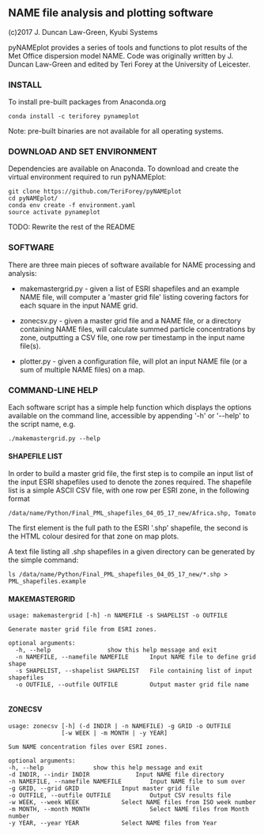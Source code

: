 NAME file analysis and plotting software
----------------------------------------
(c)2017 J. Duncan Law-Green, Kyubi Systems

pyNAMEplot provides a series of tools and functions to plot results of the Met Office dispersion model NAME. Code was originally written by J. Duncan Law-Green and edited by Teri Forey at the University of Leicester.

### INSTALL

To install pre-built packages from Anaconda.org

```angular2html
conda install -c teriforey pynameplot
```

Note: pre-built binaries are not available for all operating systems.


### DOWNLOAD AND SET  ENVIRONMENT

Dependencies are available on Anaconda. To download and create the virtual environment required to run pyNAMEplot:

```angular2html
git clone https://github.com/TeriForey/pyNAMEplot
cd pyNAMEplot/
conda env create -f environment.yaml
source activate pynameplot
```

TODO: Rewrite the rest of the README 

### SOFTWARE

There are three main pieces of software available for NAME processing and analysis:

* makemastergrid.py - given a list of ESRI shapefiles and an example NAME file, will 
  computer a 'master grid file' listing covering factors for each square in the input NAME grid.

* zonecsv.py - given a master grid file and a NAME file, or a directory containing NAME files, will 
  calculate summed particle concentrations by zone, outputting a CSV file, one row per timestamp in 
  the input name file(s).

* plotter.py - given a configuration file, will plot an input NAME file (or a sum of multiple NAME
  files) on a map.

### COMMAND-LINE HELP

Each software script has a simple help function which displays the options available on the command
line, accessible by appending '-h' or '--help' to the script name, e.g.

`./makemastergrid.py --help`

#### SHAPEFILE LIST

In order to build a master grid file, the first step is to compile an input list of the input ESRI
shapefiles used to denote the zones required. The shapefile list is a simple ASCII CSV file, with 
one row per ESRI zone, in the following format

`/data/name/Python/Final_PML_shapefiles_04_05_17_new/Africa.shp, Tomato`

The first element is the full path to the ESRI '.shp' shapefile, the second is the HTML colour 
desired for that zone on map plots.

A text file listing all .shp shapefiles in a given directory can be generated by the simple command:

`ls /data/name/Python/Final_PML_shapefiles_04_05_17_new/*.shp > PML_shapefiles.example`

#### MAKEMASTERGRID
```
usage: makemastergrid [-h] -n NAMEFILE -s SHAPELIST -o OUTFILE

Generate master grid file from ESRI zones.

optional arguments:
  -h, --help				show this help message and exit
  -n NAMEFILE, --namefile NAMEFILE  	Input NAME file to define grid shape
  -s SHAPELIST, --shapelist SHAPELIST   File containing list of input shapefiles
  -o OUTFILE, --outfile OUTFILE         Output master grid file name
										
```
#### ZONECSV
```
usage: zonecsv [-h] (-d INDIR | -n NAMEFILE) -g GRID -o OUTFILE
               [-w WEEK | -m MONTH | -y YEAR]

Sum NAME concentration files over ESRI zones.

optional arguments:
-h, --help				show this help message and exit
-d INDIR, --indir INDIR        		Input NAME file directory
-n NAMEFILE, --namefile NAMEFILE        Input NAME file to sum over
-g GRID, --grid GRID  			Input master grid file
-o OUTFILE, --outfile OUTFILE           Output CSV results file
-w WEEK, --week WEEK  			Select NAME files from ISO week number
-m MONTH, --month MONTH                 Select NAME files from Month number
-y YEAR, --year YEAR  			Select NAME files from Year

```

